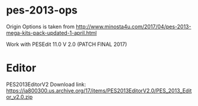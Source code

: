 # pes-2013-ops
Origin Options is taken from 
http://www.minosta4u.com/2017/04/pes-2013-mega-kits-pack-updated-1-april.html

Work with PESEdit 11.0 V 2.0 (PATCH FINAL 2017)

# Editor 
PES2013EditorV2
Download link: https://ia800300.us.archive.org/17/items/PES2013EditorV2.0/PES_2013_Editor_v2.0.zip
